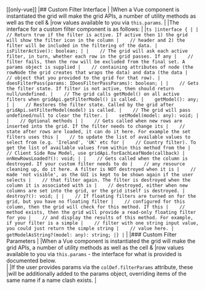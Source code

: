 [[only-vue]]
|## Custom Filter Interface
|
|When a Vue component is instantiated the grid will make the grid APIs, a number of utility methods as well as the cell &
|row values available to you via `this.params`.
|
|The interface for a custom filter component is as follows:
|
|```ts
|interface {
|
|    // Return true if the filter is active. If active then 1) the grid will show the filter icon in the column
|    // header and 2) the filter will be included in the filtering of the data.
|    isFilterActive(): boolean;
|
|    // The grid will ask each active filter, in turn, whether each row in the grid passes. If any
|    // filter fails, then the row will be excluded from the final set. A params object is supplied
|    // containing attributes of node (the rowNode the grid creates that wraps the data) and data (the data
|    // object that you provided to the grid for that row).
|    doesFilterPass(params: IDoesFilterPassParams): boolean;
|
|    // Gets the filter state. If filter is not active, then should return null/undefined.
|    // The grid calls getModel() on all active filters when gridApi.getFilterModel() is called.
|    getModel(): any;
|
|    // Restores the filter state. Called by the grid after gridApi.setFilterModel(model) is called.
|    // The grid will pass undefined/null to clear the filter.
|    setModel(model: any): void;
|
|    // Optional methods
|
|    // Gets called when new rows are inserted into the grid. If the filter needs to change its
|    // state after rows are loaded, it can do it here. For example the set filters uses this
|    // to update the list of available values to select from (e.g. 'Ireland', 'UK' etc for
|    // Country filter). To get the list of available values from within this method from the
|    // Client Side Row Model, use gridApi.forEachLeafNode(callback)
|    onNewRowsLoaded?(): void;
|
|    // Gets called when the column is destroyed. If your custom filter needs to do
|    // any resource cleaning up, do it here. A filter is NOT destroyed when it is
|    // made 'not visible', as the GUI is kept to be shown again if the user selects
|    // that filter again. The filter is destroyed when the column it is associated with is
|    // destroyed, either when new columns are set into the grid, or the grid itself is destroyed.
|    destroy?(): void;
|
|    // If floating filters are turned on for the grid, but you have no floating filter
|    // configured for this column, then the grid will check for this method. If this
|    // method exists, then the grid will provide a read-only floating filter for you
|    // and display the results of this method. For example, if your filter is a simple
|    // filter with one string input value, you could just return the simple string
|    // value here.
|    getModelAsString?(model: any): string;
|}
|```
|
|### Custom Filter Parameters
|
|When a Vue component is instantiated the grid will make the grid APIs, a number of utility methods as well as the cell & 
|row values available to you via `this.params` - the interface for what is provided is documented below.  
|
|If the user provides params via the `colDef.filterParams` attribute, these
|will be additionally added to the params object, overriding items of the same name if a name clash exists.
|
